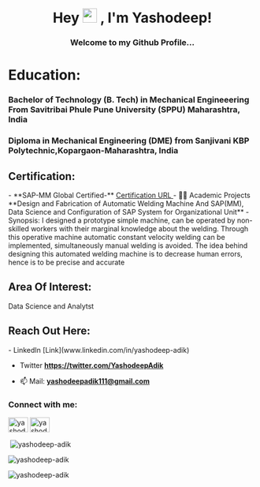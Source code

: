 <h1 align="center">Hey <img src="https://github.com/TheDudeThatCode/TheDudeThatCode/blob/master/Assets/Hi.gif" width="29"> , I'm Yashodeep!</h1>
<h3 align="center">Welcome to my Github Profile...</h3>

<h1>Education:</h1>
<h3>  Bachelor of Technology (B. Tech) in Mechanical Engineeering From Savitribai Phule Pune University (SPPU) Maharashtra, India</h3>
<h3> Diploma in Mechanical Engineering (DME) from Sanjivani KBP Polytechnic,Kopargaon-Maharashtra, India</h3>

<h2>Certification:</h2>
- **SAP-MM Global Certified-** <a href="https://www.credly.com/badges/f99bd2a5-e08f-446b-bc86-15c5ba638b61/public_url"> Certification URL </a>
- 👨‍💻 Academic Projects **Design and Fabrication of Automatic Welding Machine And SAP(MM), Data Science and Configuration of SAP System for Organizational Unit**
- Synopsis: I designed a prototype simple machine, can be operated by non-skilled workers with 
their marginal knowledge about the welding. Through this operative machine automatic constant 
velocity welding can be implemented, simultaneously manual welding is avoided. The idea behind 
designing this automated welding machine is to decrease human errors, hence is to be precise and 
accurate

<h2>Area Of Interest:</h2>
Data Science and Analytst

<h2>Reach Out Here:</h2>
- LinkedIn [Link](www.linkedin.com/in/yashodeep-adik)

- Twitter **https://twitter.com/YashodeepAdik**

- 📫 Mail: **yashodeepadik111@gmail.com**

<h3 align="left">Connect with me:</h3>
<p align="left">
<a href="https://twitter.com/yashodeepadik" target="blank"><img align="center" src="https://raw.githubusercontent.com/rahuldkjain/github-profile-readme-generator/master/src/images/icons/Social/twitter.svg" alt="yashodeepadik" height="30" width="40" /></a>
<a href="https://linkedin.com/in/yashodeep adik" target="blank"><img align="center" src="https://raw.githubusercontent.com/rahuldkjain/github-profile-readme-generator/master/src/images/icons/Social/linked-in-alt.svg" alt="yashodeep adik" height="30" width="40" /></a>
</p>

<p>&nbsp;<img align="center" src="https://github-readme-stats.vercel.app/api?username=yashodeep-adik&show_icons=true&locale=en" alt="yashodeep-adik" /></p>

<p align="left"> <img src="https://komarev.com/ghpvc/?username=yashodeep-adik&label=Profile%20views&color=0e75b6&style=flat" alt="yashodeep-adik" /> </p>

<p><img align="center" src="https://github-readme-streak-stats.herokuapp.com/?user=yashodeep-adik&" alt="yashodeep-adik" /></p>
